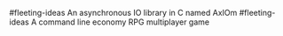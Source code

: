 #fleeting-ideas An asynchronous IO library in C named AxIOm
#fleeting-ideas A command line economy RPG multiplayer game